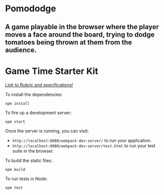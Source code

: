 # Pomododge

## A game playable in the browser where the player moves a face around the board, trying to dodge tomatoes being thrown at them from the audience.

# Game Time Starter Kit

[Link to Rubric and specifications!](RUBRIC.md)

To install the dependencies:

```
npm install
```

To fire up a development server:

```
npm start
```

Once the server is running, you can visit:

* `http://localhost:8080/webpack-dev-server/` to run your application.
* `http://localhost:8080/webpack-dev-server/test.html` to run your test suite in the browser.

To build the static files:

```js
npm build
```


To run tests in Node:

```js
npm test
```
